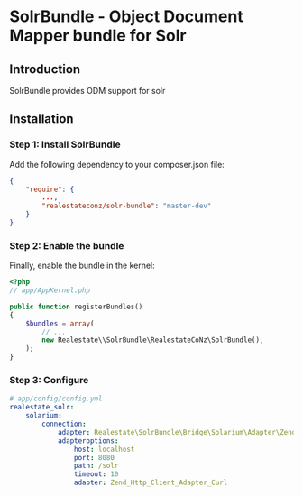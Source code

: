 SolrBundle - Object Document Mapper bundle for Solr
==========
## Introduction
SolrBundle provides ODM support for solr

## Installation

### Step 1: Install SolrBundle

Add the following dependency to your composer.json file:
``` json
{
    "require": {
		...,
        "realestateconz/solr-bundle": "master-dev"
    }
}
```


### Step 2: Enable the bundle

Finally, enable the bundle in the kernel:

``` php
<?php
// app/AppKernel.php

public function registerBundles()
{
    $bundles = array(
        // ...
        new Realestate\\SolrBundle\RealestateCoNz\SolrBundle(),
    );
}
```


### Step 3: Configure

``` yaml
# app/config/config.yml
realestate_solr:
    solarium:
        connection:
            adapter: Realestate\SolrBundle\Bridge\Solarium\Adapter\ZendHttp
            adapteroptions:
                host: localhost
                port: 8080
                path: /solr
                timeout: 10
                adapter: Zend_Http_Client_Adapter_Curl
```


